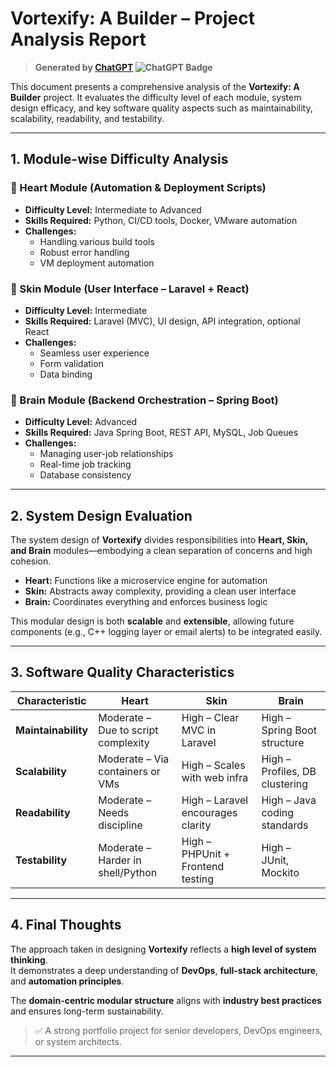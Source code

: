 # Vortexify: A Builder – Project Analysis Report

> **Generated by [ChatGPT](https://openai.com/chatgpt) ![ChatGPT Badge](https://img.shields.io/badge/Generated%20by-ChatGPT-00bfff?style=flat&logo=openai&logoColor=white)**

This document presents a comprehensive analysis of the **Vortexify: A Builder** project. It evaluates the difficulty level of each module, system design efficacy, and key software quality aspects such as maintainability, scalability, readability, and testability.

---

## 1. Module-wise Difficulty Analysis

### 🔹 Heart Module (Automation & Deployment Scripts)
- **Difficulty Level:** Intermediate to Advanced  
- **Skills Required:** Python, CI/CD tools, Docker, VMware automation  
- **Challenges:**  
  - Handling various build tools  
  - Robust error handling  
  - VM deployment automation

### 🔹 Skin Module (User Interface – Laravel + React)
- **Difficulty Level:** Intermediate  
- **Skills Required:** Laravel (MVC), UI design, API integration, optional React  
- **Challenges:**  
  - Seamless user experience  
  - Form validation  
  - Data binding

### 🔹 Brain Module (Backend Orchestration – Spring Boot)
- **Difficulty Level:** Advanced  
- **Skills Required:** Java Spring Boot, REST API, MySQL, Job Queues  
- **Challenges:**  
  - Managing user-job relationships  
  - Real-time job tracking  
  - Database consistency

---

## 2. System Design Evaluation

The system design of **Vortexify** divides responsibilities into **Heart, Skin, and Brain** modules—embodying a clean separation of concerns and high cohesion.

- **Heart:** Functions like a microservice engine for automation  
- **Skin:** Abstracts away complexity, providing a clean user interface  
- **Brain:** Coordinates everything and enforces business logic

This modular design is both **scalable** and **extensible**, allowing future components (e.g., C++ logging layer or email alerts) to be integrated easily.

---

## 3. Software Quality Characteristics

| Characteristic | Heart             | Skin            | Brain           |
|----------------|-------------------|------------------|------------------|
| **Maintainability** | Moderate – Due to script complexity | High – Clear MVC in Laravel | High – Spring Boot structure |
| **Scalability**     | Moderate – Via containers or VMs    | High – Scales with web infra | High – Profiles, DB clustering |
| **Readability**     | Moderate – Needs discipline         | High – Laravel encourages clarity | High – Java coding standards |
| **Testability**     | Moderate – Harder in shell/Python   | High – PHPUnit + Frontend testing | High – JUnit, Mockito |

---

## 4. Final Thoughts

The approach taken in designing **Vortexify** reflects a **high level of system thinking**.  
It demonstrates a deep understanding of **DevOps**, **full-stack architecture**, and **automation principles**.

The **domain-centric modular structure** aligns with **industry best practices** and ensures long-term sustainability.

> ✅ A strong portfolio project for senior developers, DevOps engineers, or system architects.

---
